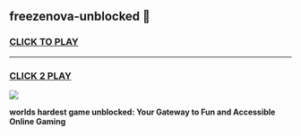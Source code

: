 
## freezenova-unblocked 👋
<h3>
<a href="https://premium.freeplayer.one?title=freezenova-unblocked&ref=14F">CLICK TO PLAY</a></h3>
<hr>

<h3>
<a href="https://premium.freeplayer.one?title=freezenova-unblocked&ref=14F">CLICK 2 PLAY</a>
  
</h3>

<a href="https://premium.freeplayer.one?title=freezenova-unblocked&ref=12F/"><img src="https://clearcache.store/games.png"></a>


**worlds hardest game unblocked: Your Gateway to Fun and Accessible Online Gaming**
